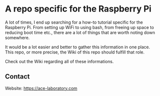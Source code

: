 # A repo specific for the Raspberry Pi

A lot of times, I end up searching for a how-to tutorial specific for the Raspberry Pi. From setting up WiFi to using bash, from freeing up space to reducing boot time etc., there are a lot of things that are worth noting down somewhere.

It would be a lot easier and better to gather this information in one place. This repo, or more precise, the Wiki of this repo should fulfill that role. 

Check out the Wiki regarding all of these informations.

## Contact
Website: https://ace-laboratory.com
